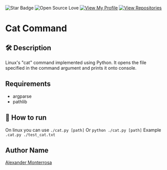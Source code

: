 ![Star Badge](https://img.shields.io/static/v1?label=%F0%9F%8C%9F&message=If%20Useful&style=style=flat&color=BC4E99)
![Open Source Love](https://badges.frapsoft.com/os/v1/open-source.svg?v=103)
[![View My Profile](https://img.shields.io/badge/View-My_Profile-green?logo=GitHub)](https://github.com/ndleah)
[![View Repositories](https://img.shields.io/badge/View-My_Repositories-blue?logo=GitHub)](https://github.com/ndleah?tab=repositories)

# Cat Command 

## 🛠️ Description
Linux's "cat" command implemented using Python. 
It opens the file specified in the command argument and prints it onto console.


## Requirements
- argparse
- pathlib

## 🌟 How to run 
On linux you can use 
``` ./cat.py [path] ```
Or
```python ./cat.py [path]```
Example
```.cat.py ./test_cat.txt```
<p align="center">

## Author Name

[Alexander Monterrosa](https://github.com/Alex108-lab)

